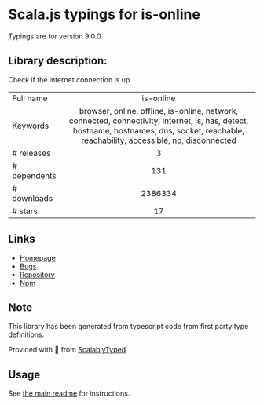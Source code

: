 
# Scala.js typings for is-online

Typings are for version 9.0.0

## Library description:
Check if the internet connection is up

|                    |                 |
| ------------------ | :-------------: |
| Full name          | is-online |
| Keywords           | browser, online, offline, is-online, network, connected, connectivity, internet, is, has, detect, hostname, hostnames, dns, socket, reachable, reachability, accessible, no, disconnected |
| # releases         | 3 |
| # dependents       | 131 |
| # downloads        | 2386334 |
| # stars            | 17 |

## Links
- [Homepage](https://github.com/sindresorhus/is-online#readme)
- [Bugs](https://github.com/sindresorhus/is-online/issues)
- [Repository](https://github.com/sindresorhus/is-online)
- [Npm](https://www.npmjs.com/package/is-online)
    


## Note
This library has been generated from typescript code from first party type definitions.

Provided with :purple_heart: from [ScalablyTyped](https://github.com/oyvindberg/ScalablyTyped)

## Usage
See [the main readme](../../readme.md) for instructions.


